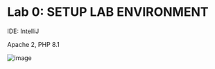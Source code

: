 # Lab 0: SETUP LAB ENVIRONMENT

IDE: IntelliJ

Apache 2, PHP 8.1

![image](https://user-images.githubusercontent.com/38860847/162660376-165178c1-9600-4c36-b2eb-44c5f20b4b2b.png)
